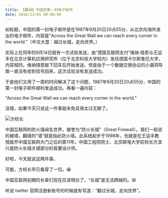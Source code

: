 ```yaml
---
title: 【趣闻】中国的第一封电子邮件
date: 2016/12/01 00:00:00
---
```


如标题，中国的第一封电子邮件是在1987年9月20日20点55分，从北京向海外发出的电子邮件，内容是"Across the Great Wall we can reach every corner in the world."（中文大意：越过长城，走向世界。）

实际上在同年的9月14日就有一次试验发送，由“德国互联网支付”维纳·措恩与王运丰在北京计算机应用研究所（位于北京科技大学校内）发往德国卡尔斯鲁厄大学，内容相同。维纳措恩敲下回车后开始发送。但是由于一个数据交换协议的小漏洞导致一直没有收到信号回来，这次试验没有发送成功。

于是他们又用了一周的时间解决了这个问题，1987年9月20日20点55分，中国的第一封电子邮件顺利发送成功。再看一遍内容：

"Across the Great Wall we can reach every corner in the world."

没错，如果今天只说这一件事就未免显得太过无聊了。

![方校长](https://ooo.0o0.ooo/2017/06/17/5944f9c6af584.jpg)

中国互联网的防火墙闻名世界，被誉为“防火长城”（Great Firewall）。我们一般说的被墙，翻墙的“墙”就是指此防火墙。此系统起步于1998年，也就是在王运丰教授敲开中国互联网大门之后的第11年。中国工程院院士、北京邮电大学前校长方滨兴是防火长城关键部分的首要设计师。


好啦，今天就说这两件事。

可能，方校长早已看穿了一切。😁

中国互联网初期的长辈们现在应该明白了，“长城”是无法跨越的。😄

听说 twitter 官网注册新账号的时候就有写道：“翻过长城，走向世界”。